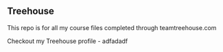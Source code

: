 ## Treehouse

This repo is for all my course files completed through teamtreehouse.com

Checkout my Treehouse profile - adfadadf
